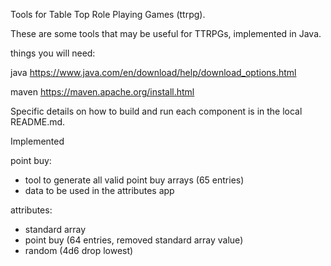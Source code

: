 Tools for Table Top Role Playing Games (ttrpg).

These are some tools that may be useful for TTRPGs, implemented in Java.

things you will need:

java
https://www.java.com/en/download/help/download_options.html

maven
https://maven.apache.org/install.html


Specific details on how to build and run each component is in the local README.md.


Implemented

point buy:
 * tool to generate all valid point buy arrays (65 entries)
 * data to be used in the attributes app

attributes:
 * standard array
 * point buy (64 entries, removed standard array value)
 * random (4d6 drop lowest)
